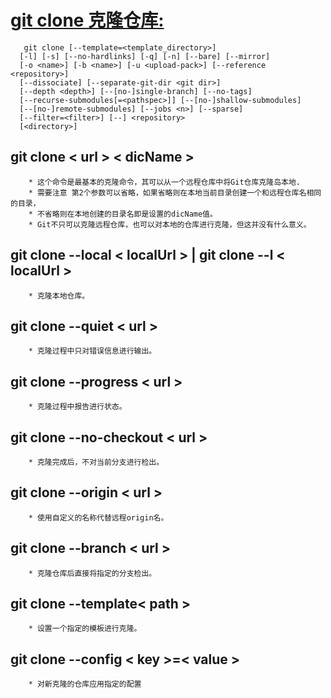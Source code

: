 # [git clone 克隆仓库:](https://git-scm.com/docs/git-clone) 
       git clone [--template=<template_directory>]
	  [-l] [-s] [--no-hardlinks] [-q] [-n] [--bare] [--mirror]
	  [-o <name>] [-b <name>] [-u <upload-pack>] [--reference <repository>]
	  [--dissociate] [--separate-git-dir <git dir>]
	  [--depth <depth>] [--[no-]single-branch] [--no-tags]
	  [--recurse-submodules[=<pathspec>]] [--[no-]shallow-submodules]
	  [--[no-]remote-submodules] [--jobs <n>] [--sparse]
	  [--filter=<filter>] [--] <repository>
	  [<directory>]


## git clone < url > < dicName >
        * 这个命令是最基本的克隆命令，其可以从一个远程仓库中将Git仓库克隆岛本地.
        * 需要注意 第2个参数可以省略，如果省略则在本地当前目录创建一个和远程仓库名相同的目录，
        * 不省略则在本地创建的目录名即是设置的dicName值。
        * Git不只可以克隆远程仓库，也可以对本地的仓库进行克隆，但这并没有什么意义。

## git clone --local < localUrl > | git clone --l < localUrl >
        * 克隆本地仓库。

## git clone --quiet < url >
        * 克隆过程中只对错误信息进行输出。

## git clone --progress < url >
        * 克隆过程中报告进行状态。

## git clone --no-checkout < url >
        * 克隆完成后，不对当前分支进行检出。

## git clone --origin<name> < url >
        * 使用自定义的名称代替远程origin名。

## git clone --branch<name> < url >
        * 克隆仓库后直接将指定的分支检出。

## git clone --template< path >
        * 设置一个指定的模板进行克隆。

## git clone --config < key >=< value >
        * 对新克隆的仓库应用指定的配置

